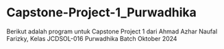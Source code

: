 # Capstone-Project-1_Purwadhika
Berikut adalah program untuk Capstone Project 1 dari Ahmad Azhar Naufal Farizky, Kelas JCDSOL-016 Purwadhika Batch Oktober 2024
